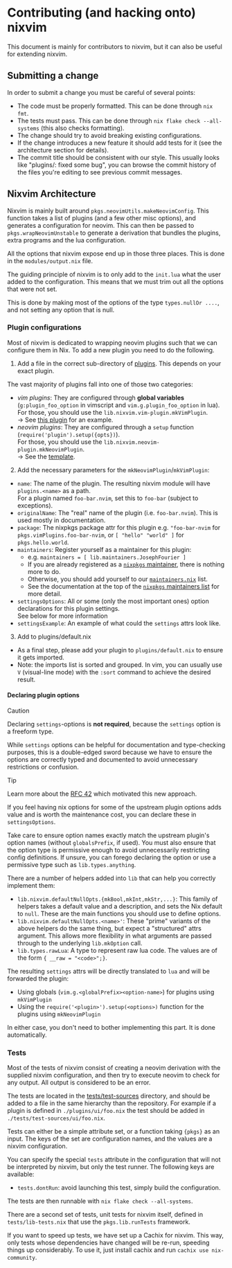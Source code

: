 # Contributing (and hacking onto) nixvim

This document is mainly for contributors to nixvim, but it can also be useful for extending nixvim.

## Submitting a change

In order to submit a change you must be careful of several points:

- The code must be properly formatted. This can be done through `nix fmt`.
- The tests must pass. This can be done through `nix flake check --all-systems` (this also checks formatting).
- The change should try to avoid breaking existing configurations.
- If the change introduces a new feature it should add tests for it (see the architecture section for details).
- The commit title should be consistent with our style. This usually looks like "plugins/<name>: fixed some bug",
  you can browse the commit history of the files you're editing to see previous commit messages.

## Nixvim Architecture

Nixvim is mainly built around `pkgs.neovimUtils.makeNeovimConfig`.
This function takes a list of plugins (and a few other misc options), and generates a configuration for neovim.
This can then be passed to `pkgs.wrapNeovimUnstable` to generate a derivation that bundles the plugins, extra programs and the lua configuration.

All the options that nixvim expose end up in those three places. This is done in the `modules/output.nix` file.

The guiding principle of nixvim is to only add to the `init.lua` what the user added to the configuration. This means that we must trim out all the options that were not set.

This is done by making most of the options of the type `types.nullOr ....`, and not setting any option that is null.

### Plugin configurations

Most of nixvim is dedicated to wrapping neovim plugins such that we can configure them in Nix.
To add a new plugin you need to do the following.

1. Add a file in the correct sub-directory of [plugins](plugins). This depends on your exact plugin.

The vast majority of plugins fall into one of those two categories:
- _vim plugins_: They are configured through **global variables** (`g:plugin_foo_option` in vimscript and `vim.g.plugin_foo_option` in lua).\
  For those, you should use the `lib.nixvim.vim-plugin.mkVimPlugin`.\
  -> See [this plugin](plugins/utils/direnv.nix) for an example.
- _neovim plugins_: They are configured through a `setup` function (`require('plugin').setup({opts})`).\
  For those, you should use the `lib.nixvim.neovim-plugin.mkNeovimPlugin`.\
  -> See the [template](plugins/TEMPLATE.nix).

2. Add the necessary parameters for the `mkNeovimPlugin`/`mkVimPlugin`:
  - `name`: The name of the plugin. The resulting nixvim module will have `plugins.<name>` as a path.\
    For a plugin named `foo-bar.nvim`, set this to `foo-bar` (subject to exceptions).
  - `originalName`: The "real" name of the plugin (i.e. `foo-bar.nvim`). This is used mostly in documentation.
  - `package`: The nixpkgs package attr for this plugin
     e.g. `"foo-bar-nvim` for `pkgs.vimPlugins.foo-bar-nvim`, or `[ "hello" "world" ]` for `pkgs.hello.world`.
  - `maintainers`: Register yourself as a maintainer for this plugin:
    - e.g. `maintainers = [ lib.maintainers.JosephFourier ]`
    - If you are already registered as a [`nixpkgs` maintainer][nixpkgs-maintainers], there is nothing more to do.
    - Otherwise, you should add yourself to our [`maintainers.nix`](lib/maintainers.nix) list.
    - See the documentation at the top of the [`nixpkgs` maintainers list][nixpkgs-maintainers] for more detail.
  - `settingsOptions`: All or some (only the most important ones) option declarations for this plugin settings.\
    See below for more information
  - `settingsExample`: An example of what could the `settings` attrs look like.

3. Add to plugins/default.nix
  - As a final step, please add your plugin to `plugins/default.nix` to ensure it gets imported.
  - Note: the imports list is sorted and grouped. In vim, you can usually use `V` (visual-line mode) with the `:sort` command to achieve the desired result.

[nixpkgs-maintainers]: https://github.com/NixOS/nixpkgs/blob/master/maintainers/maintainer-list.nix

#### Declaring plugin options

> [!CAUTION]
> Declaring `settings`-options is **not required**, because the `settings` option is a freeform type.
>
> While `settings` options can be helpful for documentation and type-checking purposes, this is a double-edged sword because we have to ensure the options are correctly typed and documented to avoid unnecessary restrictions or confusion.

> [!TIP]
> Learn more about the [RFC 42](https://github.com/NixOS/rfcs/blob/master/rfcs/0042-config-option.md) which motivated this new approach.

If you feel having nix options for some of the upstream plugin options adds value and is worth the maintenance cost, you can declare these in `settingsOptions`.

Take care to ensure option names exactly match the upstream plugin's option names (without `globalsPrefix`, if used).
You must also ensure that the option type is permissive enough to avoid unnecessarily restricting config definitions.
If unsure, you can forego declaring the option or use a permissive type such as `lib.types.anything`.

There are a number of helpers added into `lib` that can help you correctly implement them:

- `lib.nixvim.defaultNullOpts.{mkBool,mkInt,mkStr,...}`: This family of helpers takes a default value and a description, and sets the Nix default to `null`.
  These are the main functions you should use to define options.
- `lib.nixvim.defaultNullOpts.<name>'`: These "prime" variants of the above helpers do the same thing, but expect a "structured" attrs argument.
  This allows more flexibility in what arguments are passed through to the underlying `lib.mkOption` call.
- `lib.types.rawLua`: A type to represent raw lua code. The values are of the form `{ __raw = "<code>";}`.

The resulting `settings` attrs will be directly translated to `lua` and will be forwarded the plugin:
- Using globals (`vim.g.<globalPrefix><option-name>`) for plugins using `mkVimPlugin`
- Using the `require('<plugin>').setup(<options>)` function for the plugins using `mkNeovimPlugin`

In either case, you don't need to bother implementing this part. It is done automatically.

### Tests

Most of the tests of nixvim consist of creating a neovim derivation with the supplied nixvim configuration, and then try to execute neovim to check for any output. All output is considered to be an error.

The tests are located in the [tests/test-sources](tests/test-sources) directory, and should be added to a file in the same hierarchy than the repository. For example if a plugin is defined in `./plugins/ui/foo.nix` the test should be added in `./tests/test-sources/ui/foo.nix`.

Tests can either be a simple attribute set, or a function taking `{pkgs}` as an input. The keys of the set are configuration names, and the values are a nixvim configuration.

You can specify the special `tests` attribute in the configuration that will not be interpreted by nixvim, but only the test runner. The following keys are available:

- `tests.dontRun`: avoid launching this test, simply build the configuration.

The tests are then runnable with `nix flake check --all-systems`.

There are a second set of tests, unit tests for nixvim itself, defined in `tests/lib-tests.nix` that use the `pkgs.lib.runTests` framework.

If you want to speed up tests, we have set up a Cachix for nixvim.
This way, only tests whose dependencies have changed will be re-run, speeding things up
considerably. To use it, just install cachix and run `cachix use nix-community`.
